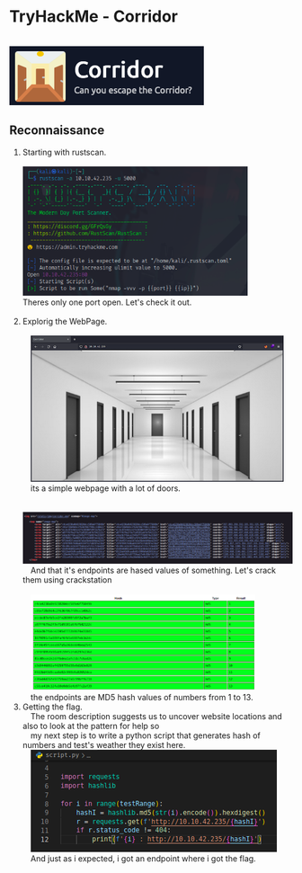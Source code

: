 <h1>TryHackMe - Corridor</h1><br>
<img src="./img/room-icon.png" alt="room-icon">
<h2>Reconnaissance</h2>
<ol>
    <li>
        Starting with rustscan.<br><br>
        <img src="./img/rustscan.png" alt="rustscan" width="400"><br>
        Theres only one port open. Let's check it out.
    </li><br>
    <li>
        Explorig the WebPage.<br><br>
            &emsp;<img src="./img/webpage.png" alt="webpage" width="450"><br>
            &emsp;its a simple webpage with a lot of doors.<br><br>
            &emsp;<img src="./img/source-code.png" alt="source-code" width="550"><br>
            &emsp;And that it's endpoints are hased values of something. Let's crack them using crackstation<br><br>
            &emsp;<img src="./img/hashes.png" alt="hashes" width="400"><br>
            &emsp;the endpoints are MD5 hash values of numbers from 1 to 13.<br>
    </li>
    <li>
        Getting the flag.<br>
            &emsp;The room description suggests us to uncover website locations and also to look at the pattern for help so<br>
            &emsp;my next step is to write a python script that generates hash of numbers and test's weather they exist here.<br>
            &emsp;<img src="./img/python-script.png" alt="script"><br>
            &emsp;And just as i expected, i got an endpoint where i got the flag.<br><br>
    </li>
</ol>